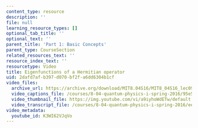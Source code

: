 ```yaml
---
content_type: resource
description: ''
file: null
learning_resource_types: []
optional_tab_title: ''
optional_text: ''
parent_title: 'Part 1: Basic Concepts'
parent_type: CourseSection
related_resources_text: ''
resource_index_text: ''
resourcetype: Video
title: Eigenfunctions of a Hermitian operator
uid: 2dafd7af-b397-d070-bf2f-a6dd6304b1cf
video_files:
  archive_url: https://archive.org/download/MIT8.04S16/MIT8_04S16_lec09_s2_300k.mp4
  video_captions_file: /courses/8-04-quantum-physics-i-spring-2016/95e5975ae0c35798a95ce74f01cd9955_K3WI62VJqVo.vtt
  video_thumbnail_file: https://img.youtube.com/vi/a9iyhoWdETw/default.jpg
  video_transcript_file: /courses/8-04-quantum-physics-i-spring-2016/ee1c39ef55a9cfb5c63807d28f484404_K3WI62VJqVo.pdf
video_metadata:
  youtube_id: K3WI62VJqVo
---
```

